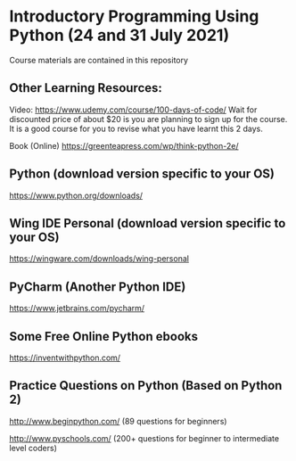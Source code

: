 

# Introductory Programming Using Python (24 and 31 July 2021)

Course materials are contained in this repository

## Other Learning Resources:
Video: https://www.udemy.com/course/100-days-of-code/
Wait for discounted price of about $20 is you are planning to sign up for the course. It is a good course for you to revise what you have learnt this 2 days.

Book (Online)
https://greenteapress.com/wp/think-python-2e/

## Python (download version specific to your OS) 
https://www.python.org/downloads/

## Wing IDE Personal (download version specific to your OS)
https://wingware.com/downloads/wing-personal

## PyCharm (Another Python IDE)
https://www.jetbrains.com/pycharm/

## Some Free Online Python ebooks 
https://inventwithpython.com/

## Practice Questions on Python (Based on Python 2)
http://www.beginpython.com/ (89 questions for beginners)

http://www.pyschools.com/ (200+ questions for beginner to intermediate level coders)

